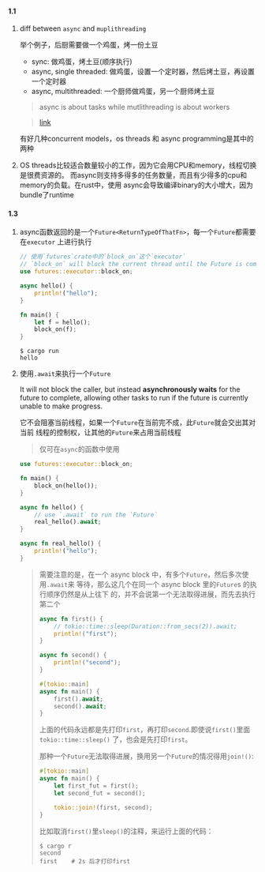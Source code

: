 #### 1.1
1. diff between `async` and `muplithreading`

   举个例子，后厨需要做一个鸡蛋，烤一份土豆 
   * sync: 做鸡蛋，烤土豆(顺序执行)
   * async, single threaded: 做鸡蛋，设置一个定时器，然后烤土豆，再设置一个定时器
   * async, multithreaded: 一个厨师做鸡蛋，另一个厨师烤土豆

   > async is about tasks while mutlithreading is about workers


   > [link](https://stackoverflow.com/q/34680985/14092446)

   有好几种concurrent models，os threads 和 async programming是其中的两种

2. OS threads比较适合数量较小的工作，因为它会用CPU和memory，线程切换是很费资源的。
   而async则支持多得多的任务数量，而且有少得多的cpu和memory的负载。在rust中，使用
   async会导致编译binary的大小增大，因为bundle了runtime

#### 1.3
1. async函数返回的是一个`Future<ReturnTypeOfThatFn>`，每一个`Future`都需要在`executor`
   上进行执行

   ```rust
   // 使用`futures`crate中的`block_on`这个`executor`
   // `block_on` will block the current thread until the Future is complete
   use futures::executor::block_on;

   async hello() {
       println!("hello");
   }

   fn main() {
       let f = hello();
       block_on(f);
   }
   ```

   ```shell
   $ cargo run
   hello
   ```

2. 使用`.await`来执行一个`Future`

   It will not block the caller, but instead **asynchronously waits** for the future 
   to complete, allowing other tasks to run if the future is currently unable 
   to make progress.

   它不会阻塞当前线程，如果一个`Future`在当前完不成，此`Future`就会交出其对当前
   线程的控制权，让其他的`Future`来占用当前线程

   > 仅可在`async`的函数中使用

    ```rust
    use futures::executor::block_on;

    fn main() {
        block_on(hello());
    }

    async fn hello() {
        // use `.await` to run the `Future`
        real_hello().await;
    }

    async fn real_hello() {
        println!("hello");
    }
    ```

    > 需要注意的是，在一个 async block 中，有多个`Future`，然后多次使用`.await`来
    > 等待，那么这几个在同一个 async block 里的`Future`s 的执行顺序仍然是从上往下
    > 的，并不会说第一个无法取得进展，而先去执行第二个
    >
    > ```rust
    > async fn first() {
    >     // tokio::time::sleep(Duration::from_secs(2)).await;
    >     println!("first");
    > }
    >
    > async fn second() {
    >     println!("second");
    > }
    >
    > #[tokio::main]
    > async fn main() {
    >     first().await; 
    >     second().await; 
    > }
    > ```
    >
    > 上面的代码永远都是先打印`first`，再打印`second`.即使说`first()`里面`tokio::time::sleep()`
    > 了，也会是先打印`first`。
    >
    >
    > 那种一个`Future`无法取得进展，换用另一个`Future`的情况得用`join!()`:
    >
    > ```rust
    > #[tokio::main]
    > async fn main() {
    >     let first_fut = first();
    >     let second_fut = second();
    >
    >     tokio::join!(first, second);
    > }
    > ```
    >
    > 比如取消`first()`里`sleep()`的注释，来运行上面的代码：
    > 
    > ```shell
    > $ cargo r
    > second
    > first    # 2s 后才打印first
    > ```
